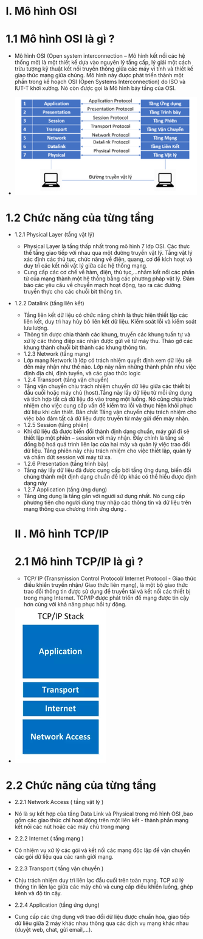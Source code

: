 # I. Mô hình OSI
# 1.1 Mô hình OSI là gì ?
- Mô hình OSI (Open system interconnection – Mô hình kết nối các hệ thống mở) là một thiết kế dựa vào nguyên lý tầng cấp, lý giải một cách trừu tượng kỹ thuật kết nối truyền thông giữa các máy vi tính và thiết kế giao thức mạng giữa chúng. Mô hình này được phát triển thành một phần trong kế hoạch OSI (Open Systems Interconnection) do ISO và IUT-T khởi xướng. Nó còn được gọi là Mô hình bảy tầng của OSI.

- <img src="img/1.PNG">

# 1.2 Chức năng của từng tầng
- 1.2.1 Physical Layer (tầng vật lý)
  +  Physical Layer là tầng thấp nhất trong mô hình 7 lớp OSI. Các thực thể tầng giao tiếp với nhau qua một đường truyền vật lý. Tầng vật lý xác định các thủ tục, chức năng về điện, quang, cơ để kích hoạt và duy trì các kết nối vật lý giữa các hệ thống mạng.
  +   Cung cấp các cơ chế về hàm, điện, thủ tục,…nhằm kết nối các phần tử của mạng thành một hệ thống bằng các phương pháp vật lý. Đảm bảo các yêu cầu về chuyển mạch hoạt động, tạo ra các đường truyền thực cho các chuỗi bit thông tin.
- 1.2.2 Datalink (tầng liên kết)
  +  Tầng liên kết dữ liệu có chức năng chính là thực hiện thiết lập các liên kết, duy trì hay hủy bỏ liên kết dữ liệu. Kiểm soát lỗi và kiểm soát lưu lượng.
  +  Thông tin được chia thành các khung, truyền các khung tuần tự và xử lý các thông điệp xác nhận được gửi về từ máy thu. Tháo gỡ các khung thành chuỗi bit thành các khung thông tin.
  - 1.2.3 Network (tầng mạng)
  + Lớp mạng Network là lớp có trách nhiệm quyết định xem dữ liệu sẽ đến máy nhận như thế nào. Lớp này nắm những thành phần như việc định địa chỉ, định tuyến, và các giao thức logic
  - 1.2.4 Transport (tầng vận chuyển)
  + Tầng vận chuyển chịu trách nhiệm chuyển dữ liệu giữa các thiết bị đầu cuối hoặc máy chủ (host).Tầng này lấy dữ liệu từ mỗi ứng dụng và tích hợp tất cả dữ liệu đó vào trong một luồng. Nó cũng chịu trách nhiệm cho việc cung cấp vấn đề kiểm tra lỗi và thực hiện khôi phục dữ liệu khi cần thiết. Bản chất Tầng vận chuyển chịu trách nhiệm cho việc bảo đảm tất cả dữ liệu được truyền từ máy gửi đến máy nhận.
  - 1.2.5 Session (tầng phiên)
  + Khi dữ liệu đã được biến đổi thành định dạng chuẩn, máy gửi đi sẽ thiết lập một phiên – session với máy nhận. Đây chính là tầng sẽ đồng bộ hoá quá trình liên lạc của hai máy và quản lý việc trao đổi dữ liệu. Tầng phiên này chịu trách nhiệm cho việc thiết lập, quản lý và chấm dứt session với máy từ xa.
  - 1.2.6 Presentation (tầng trình bày)
  + Tầng này lấy dữ liệu đã được cung cấp bởi tầng ứng dụng, biến đổi chúng thành một định dạng chuẩn để lớp khác có thể hiểu được định dạng này
  - 1.2.7 Application (tầng ứng dụng)
  + Tầng ứng dụng là tầng gần với người sử dụng nhất. Nó cung cấp phương tiện cho người dùng truy nhập các thông tin và dữ liệu trên mạng thông qua chương trình ứng dụng .
  # II . Mô hình TCP/IP
  # 2.1 Mô hình TCP/IP là gì ?
  - TCP/ IP (Transmission Control Protocol/ Internet Protocol - Giao thức điều khiển truyền nhận/ Giao thức liên mạng), là một bộ giao thức trao đổi thông tin được sử dụng để truyền tải và kết nối các thiết bị trong mạng Internet. TCP/IP được phát triển để mạng được tin cậy hơn cùng với khả năng phục hồi tự động.

- <img src="img/2.PNG">
# 2.2 Chức năng của từng tầng
- 2.2.1 Network Access ( tầng vật lý )
+ Nó là sự kết hợp của tầng Data Link và Physical trong mô hình OSI ,bao gồm các giao thức chỉ hoạt động trên một liên kết - thành phần mạng kết nối các nút hoặc các máy chủ trong mạng 
- 2.2.2 Internet ( tầng mạng )
+ Có nhiệm vụ xử lý các gói và kết nối các mạng độc lập để vận chuyển các gói dữ liệu qua các ranh giới mạng.
- 2.2.3 Transport ( tầng vận chuyển )
+ Chịu trách nhiệm duy trì liên lạc đầu cuối trên toàn mạng. TCP xử lý thông tin liên lạc giữa các máy chủ và cung cấp điều khiển luồng, ghép kênh và độ tin cậy.
- 2.2.4 Application (tầng ứng dụng)
+ Cung cấp các ứng dụng với trao đổi dữ liệu được chuẩn hóa, giao tiếp dữ liệu giữa 2 máy khác nhau thông qua các dịch vụ mạng khác nhau (duyệt web, chat, gửi email,...).







